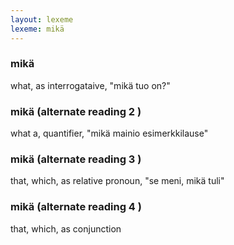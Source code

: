 ```yaml
---
layout: lexeme
lexeme: mikä
---
```


###  mikä 
what, as interrogataive, "mikä tuo on?"


###  mikä  (alternate reading 2 )

what a, quantifier, "mikä mainio esimerkkilause"


###  mikä  (alternate reading 3 )

that, which, as relative pronoun, "se meni, mikä tuli"


###  mikä  (alternate reading 4 )

that, which, as conjunction

